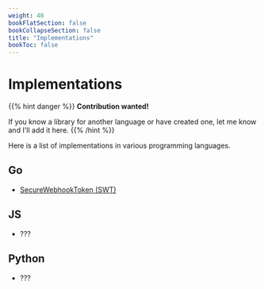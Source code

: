 ```yaml
---
weight: 40
bookFlatSection: false
bookCollapseSection: false
title: "Implementations"
bookToc: false
---
```


# Implementations

{{% hint danger %}}
**Contribution wanted!**

If you know a library for another language or have created one, let me know and I'll add it here.
{{% /hint %}}

Here is a list of implementations in various programming languages.

## Go

- [SecureWebhookToken (SWT)](https://github.com/securewebhooktoken/swt)

## JS

- ???

## Python

- ???